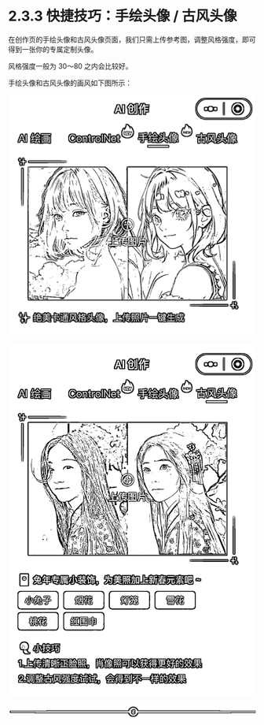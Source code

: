# 2.3.3 快捷技巧：手绘头像 / 古风头像

在创作页的手绘头像和古风头像页面，我们只需上传参考图，调整风格强度，即可得到一张你的专属定制头像。

风格强度一般为 30～80 之内会比较好。

手绘头像和古风头像的画风如下图所示：

![](img/b99eb30bfbaa4504c6b2987237d296c7.png)

![](img/3e8f5d0fe7238b0ceba77de1ba6894a1.png)

![](img/e12d1c8b9f4ffdf6c4edf913cceed533.png)